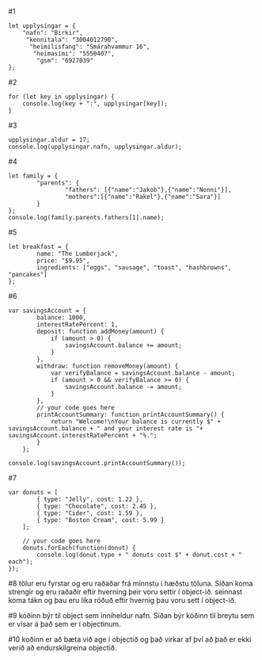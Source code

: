 #1
```
let upplysingar = {
    "nafn": "Birkir",
     "kennitala": "3004012790",
      "heimilisfang": "Smárahvammur 16",
       "heimasími": "5550407",
        "gsm": "6927039"
};
```

#2
```
for (let key in upplysingar) {
    console.log(key + ":", upplysingar[key]);
}
```

#3
```
upplysingar.aldur = 17;
console.log(upplysingar.nafn, upplysingar.aldur);
```

#4
```
let family = {
        "parents": {
                "fathers": [{"name":"Jakob"},{"name":"Nonni"}],
                "mothers":[{"name":"Rakel"},{"name":"Sara"}]
        }
};
console.log(family.parents.fathers[1].name);
```
#5
```
let breakfast = {
        name: "The Lumberjack",
        price: "$9.95",
        ingredients: ["eggs", "sausage", "toast", "hashbrowns", "pancakes"]
};
```

#6
```
var savingsAccount = {
        balance: 1000,
        interestRatePercent: 1,
        deposit: function addMoney(amount) {
            if (amount > 0) {
                savingsAccount.balance += amount;
            }
        },
        withdraw: function removeMoney(amount) {
            var verifyBalance = savingsAccount.balance - amount;
            if (amount > 0 && verifyBalance >= 0) {
                savingsAccount.balance -= amount;
            }
        },
        // your code goes here
        printAccountSummary: function printAccountSummary() {
            return "Welcome!\nYour balance is currently $" + savingsAccount.balance + " and your interest rate is "+ savingsAccount.interestRatePercent + "%.";
        }
    };

console.log(savingsAccount.printAccountSummary());
```

#7
```
var donuts = [
        { type: "Jelly", cost: 1.22 },
        { type: "Chocolate", cost: 2.45 },
        { type: "Cider", cost: 1.59 },
        { type: "Boston Cream", cost: 5.99 }
    ];

    // your code goes here
    donuts.forEach(function(donut) {
        console.log(donut.type + " donuts cost $" + donut.cost + " each");
});
```

#8
tölur eru fyrstar og eru raðaðar frá minnstu í hæðstu töluna. 
Síðan koma strengir og eru raðaðir eftir hverning þeir voru settir í object-ið. 
seinnast koma tákn og þau eru líka röðuð eftir hvernig þau voru sett í object-ið.

#9
kóðinn býr til object sem inniheldur nafn. Síðan býr kóðinn til breytu sem er vísar á það sem er í objectinum. 

#10
koðinn er að bæta við age í objectið og það virkar af því að það er ekki verið að endurskilgreina objectið.
